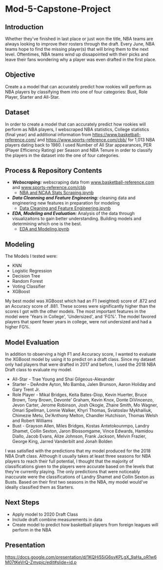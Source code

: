 # Mod-5-Capstone-Project

## Introduction
Whether they've finished in last place or just won the title, NBA teams are always looking to improve their rosters through the draft. Every June, NBA teams hope to find the missing player(s) that will bring them to the next level. Oftentimes, NBA teams wind up dissapointed with their picks and leave their fans wondering why a player was even drafted in the first place. 

## Objective
Create a a model that can accurately predict how rookies will perform as NBA players by classifying them into one of four categories: Bust, Role Player, Starter and All-Star. 

## Dataset
In order to create a model that can accurately predict how rookies will perform as NBA players, I webscraped NBA statistics, College statistics (final year) and additional information from https://www.basketball-reference.com/ and https://www.sports-reference.com/cbb/  for 1,013 NBA players dating back to 1980. I used Number of All Star appearances, PER (Player Efficiency Rating) per Season and NBA Tenure in order to classify the players in the dataset into the one of four categories.  

## Process & Repository Contents
* ***Webscraping:*** webscraping data from www.basketball-reference.com and www.sports-reference.com/cbb 
  * [NBA and NCAA Stats Scraping.ipynb](https://github.com/KenHoffman95/Mod-5-Capstone-Project/blob/master/NBA%20and%20NCAA%20Stats%20Scraping.ipynb)
* ***Data Cleanning and Feature Engineering:*** cleaning data and engineering new features in preparation for modeling
  * [Data Cleaning and Feature Engineering.ipynb](https://github.com/KenHoffman95/Mod-5-Capstone-Project/blob/master/Data%20Cleaning%20and%20Feature%20Engineering.ipynb)
* ***EDA, Modeling and Evaluation:*** Analysis of the data through visualizaitons to gain better understanding. Building models and determining which one is the best. 
  * [EDA and Modeling.ipynb](https://github.com/KenHoffman95/Mod-5-Capstone-Project/blob/master/EDA%20and%20Modeling.ipynb)

## Modeling
The Models I tested were:
* KNN
* Logistic Regression
* Decision Tree
* Random Forest
* Voting Classifier
* XGBoost

My best model was XGBoost which had an F1 (weighted) score of .872 and an Accuracy score of .881. These scores were significantly higher than the scores I got with the other models. The most important features in the model were 'Years in College', 'Undersized', and 'FG%'. The model favored players that spent fewer years in college, were not undersized and had a higher FG%.

## Model Evaluation
In addition to observing a high F1 and Accuracy score, I wanted to evaluate the XGBoost model by using it to predict on a draft class. Since my dataset only had players that were drafted in 2017 and before, I used the 2018 NBA Draft class to evaluate my model.

* All-Star - Trae Young and Shai Gilgeous-Alexander
* Starter  - DeAndre Ayton, Mo Bamba, Jalen Brunson, Aaron Holiday and Gary Trent Jr. 
* Role Player - Mikal Bridges, Keita Bates-Diop, Kevin Huerter, Bruce Brown, Tony Brown, Devonte' Graham, Kevin Knox, Donte DiVincenzo, Jevon Carter, Jerome Robinson, Josh Okogie, Zhaire Smith, Mo Wagner, Omari Spellman, Lonnie Walker, Khyri Thomas, Sviatoslav Mykhailiuk, Chimezie Metu, De'Anthony Melton, Chandler Hutchison, Thomas Welsh and Robert Williams
* Bust - Grayson Allen, Miles Bridges, Kostas Antetokounmpo, Landry Shamet, Collin Sexton, Jaron Blossomgame, Vince Edwards, Hamidou Diallo, Jacob Evans, Alize Johnson, Frank Jackson, Melvin Frazier, George King, Jarred Vanderbilt and Jonah Bolden 

I was satisfied with the predictions that my model produced for the 2018 NBA Draft class. Although it usually takes at least three seasons for NBA players to reach their full potential, I thought that the majority of classifications given to the players were accurate based on the levels that they're currently playing. The only predictions that were noticeably inaccurate were the classifications of Landry Shamet and Collin Sexton as Busts. Based on their first two seasons in the NBA, my model would've ideally classified them as Starters. 

## Next Steps
* Apply model to 2020 Draft Class
* Include draft combine measurements in data
* Create model to predict how basketball players from foreign leagues will perform in the NBA

## Presentation
https://docs.google.com/presentation/d/1KQHi55iG6syKPLgX_9aHa_oR1w6M07tKeVrQ-Zmvpjc/edit#slide=id.p



